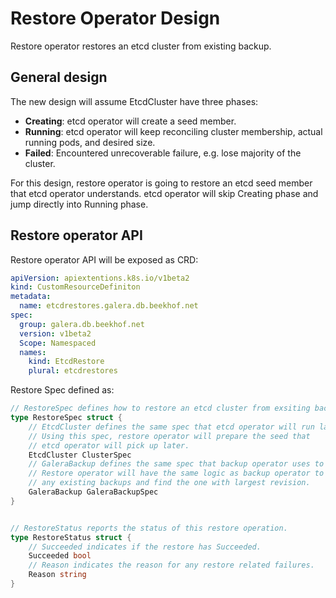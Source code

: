 # Restore Operator Design

Restore operator restores an etcd cluster from existing backup.

## General design

The new design will assume EtcdCluster have three phases:

- **Creating**: etcd operator will create a seed member.
- **Running**: etcd operator will keep reconciling cluster membership, 
  actual running pods, and desired size.
- **Failed**: Encountered unrecoverable failure, e.g. lose majority of the cluster.

For this design, restore operator is going to restore an etcd seed member that
etcd operator understands. etcd operator will skip Creating phase and jump directly
into Running phase.

## Restore operator API

Restore operator API will be exposed as CRD:

```yaml
apiVersion: apiextentions.k8s.io/v1beta2
kind: CustomResourceDefiniton
metadata:
  name: etcdrestores.galera.db.beekhof.net
spec:
  group: galera.db.beekhof.net
  version: v1beta2
  Scope: Namespaced
  names: 
    kind: EtcdRestore
    plural: etcdrestores
```

Restore Spec defined as:

```Go
// RestoreSpec defines how to restore an etcd cluster from exsiting backup.
type RestoreSpec struct {
	// EtcdCluster defines the same spec that etcd operator will run later.
	// Using this spec, restore operator will prepare the seed that
	// etcd operator will pick up later.
	EtcdCluster ClusterSpec
	// GaleraBackup defines the same spec that backup operator uses to save the backup.
	// Restore operator will have the same logic as backup operator to discover
	// any existing backups and find the one with largest revision.
	GaleraBackup GaleraBackupSpec
}


// RestoreStatus reports the status of this restore operation.
type RestoreStatus struct {
	// Succeeded indicates if the restore has Succeeded.
	Succeeded bool
	// Reason indicates the reason for any restore related failures.
	Reason string
}
```
